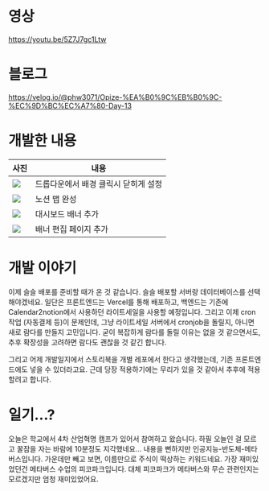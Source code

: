 # 영상
https://youtu.be/5Z7J7gc1Ltw

# 블로그
https://velog.io/@phw3071/Opize-%EA%B0%9C%EB%B0%9C-%EC%9D%BC%EC%A7%80-Day-13

# 개발한 내용
|사진|내용|
|-|-|
|![](https://images.velog.io/images/phw3071/post/f71af6e9-381a-40e0-ab12-0420d1be157e/3.gif)|드롭다운에서 배경 클릭시 닫히게 설정|
|![](https://images.velog.io/images/phw3071/post/96e9e6c4-c417-4177-b306-fe7b551c7b84/image.png)|노션 맵 완성|
|![](https://images.velog.io/images/phw3071/post/99ef0ff4-545f-483c-819c-7a8161f9ea57/4.gif)|대시보드 배너 추가|
|![](https://images.velog.io/images/phw3071/post/a3af5ece-084c-4b7c-b3b3-3a9e7ff5b1d1/image.png)|배너 편집 페이지 추가|

# 개발 이야기
이제 슬슬 배포를 준비할 때가 온 것 같습니다. 슬슬 배포할 서버랑 데이터베이스를 선택해야겠네요. 일단은 프론트엔드는 Vercel를 통해 배포하고, 백엔드는 기존에 Calendar2notion에서 사용하던 라이트세일을 사용할 예정입니다. 그리고 이제 cron작업 (자동결제 등)이 문제인데, 그냥 라이트세일 서버에서 cronjob을 돌릴지, 아니면 새로 람다를 만들지 고민입니다. 굳이 복잡하게 람다를 돌릴 이유는 없을 것 같으면서도, 추후 확장성을 고려하면 람다도 괜찮을 것 같긴 합니다.

그리고 어제 개발일지에서 스토리북을 개별 레포에서 한다고 생각했는데, 기존 프론트엔드에도 넣을 수 있더라고요. 근데 당장 적용하기에는 무리가 있을 것 같아서 추후에 적용할려고 합니다.

# 일기...?
오늘은 학교에서 4차 산업혁명 캠프가 있어서 참여하고 왔습니다. 하필 오늘인 걸 모르고 꿀잠을 자는 바람에 10분정도 지각했네요... 내용을 뻔하지만 인공지능-반도체-메타버스입니다. 가운데만 빼고 보면, 이름만으로 주식이 떡상하는 키워드네요. 가장 재미있었던건 메타버스 수업의 피코파크입니다. 대체 피코파크가 메타버스와 무슨 관련인지는 모르겠지만 엄청 재미있었어요.
